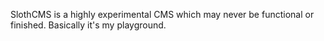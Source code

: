 SlothCMS is a highly experimental CMS which may never be functional or finished. Basically it's my playground.